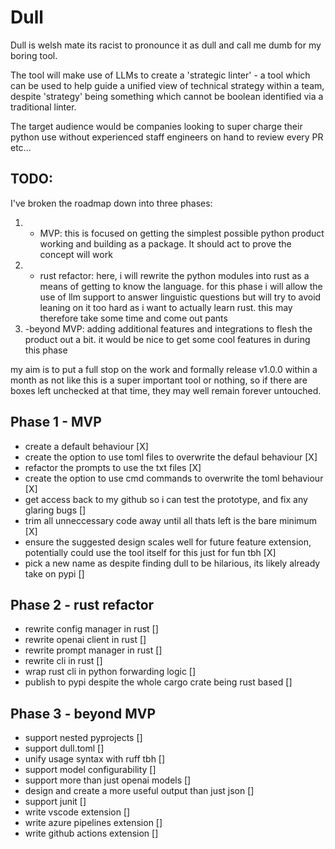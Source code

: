 # Dull

Dull is welsh mate its racist to pronounce it as dull and call me dumb for my boring tool.

The tool will make use of LLMs to create a 'strategic linter' - a tool which can be used to help guide a unified view of technical strategy within a team, despite 'strategy' being something which cannot be boolean identified via a traditional linter.

The target audience would be companies looking to super charge their python use without experienced staff engineers on hand to review every PR etc...

## TODO:

I've broken the roadmap down into three phases:

1. - MVP: this is focused on getting the simplest possible python product working and building as a package. It should act to prove the concept will work
2. - rust refactor: here, i will rewrite the python modules into rust as a means of getting to know the language. for this phase i will allow the use of llm support to answer linguistic questions but will try to avoid leaning on it too hard as i want to actually learn rust. this may therefore take some time and come out pants
3. -beyond MVP: adding additional features and integrations to flesh the product out a bit. it would be nice to get some cool features in during this phase

my aim is to put a full stop on the work and formally release v1.0.0 within a month as not like this is a super important tool or nothing, so if there are boxes left unchecked at that time, they may well remain forever untouched.

Phase 1 - MVP
-------------
- create a default behaviour [X]
- create the option to use toml files to overwrite the defaul behaviour [X]
- refactor the prompts to use the txt files [X]
- create the option to use cmd commands to overwrite the toml behaviour [X]
- get access back to my github so i can test the prototype, and fix any glaring bugs []
- trim all unneccessary code away until all thats left is the bare minimum [X]
- ensure the suggested design scales well for future feature extension, potentially could use the tool itself for this just for fun tbh [X]
- pick a new name as despite finding dull to be hilarious, its likely already take on pypi []

Phase 2 - rust refactor
-----------------------
- rewrite config manager in rust []
- rewrite openai client in rust []
- rewrite prompt manager in rust []
- rewrite cli in rust []
- wrap rust cli in python forwarding logic []
- publish to pypi despite the whole cargo crate being rust based []

Phase 3 - beyond MVP
--------------------
- support nested pyprojects []
- support dull.toml []
- unify usage syntax with ruff tbh []
- support model configurability []
- support more than just openai models []
- design and create a more useful output than just json []
- support junit []
- write vscode extension []
- write azure pipelines extension []
- write github actions extension []